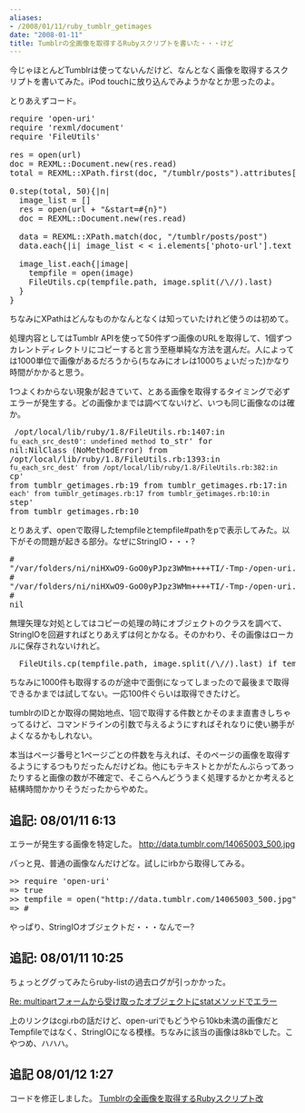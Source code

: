 ```yaml
---
aliases:
- /2008/01/11/ruby_tumblr_getimages
date: "2008-01-11"
title: Tumblrの全画像を取得するRubyスクリプトを書いた・・・けど
---
```

今じゃほとんどTumblrは使ってないんだけど、なんとなく画像を取得するスクリプトを書いてみた。iPod touchに放り込んでみようかなとか思ったのよ。

とりあえずコード。
<pre lang="ruby">
require 'open-uri'
require 'rexml/document'
require 'FileUtils'

res = open(url)
doc = REXML::Document.new(res.read)
total = REXML::XPath.first(doc, "/tumblr/posts").attributes['total'].to_i

0.step(total, 50){|n|
  image_list = []
  res = open(url + "&start=#{n}")
  doc = REXML::Document.new(res.read)

  data = REXML::XPath.match(doc, "/tumblr/posts/post")
  data.each{|i| image_list < < i.elements['photo-url'].text }

  image_list.each{|image|
    tempfile = open(image)
    FileUtils.cp(tempfile.path, image.split(/\//).last)
  }
}
</pre>
ちなみにXPathはどんなものかなんとなくは知っていたけれど使うのは初めて。

処理内容としてはTumblr APIを使って50件ずつ画像のURLを取得して、1個ずつカレントディレクトリにコピーすると言う至極単純な方法を選んだ。人によっては1000単位で画像があるだろうから(ちなみにオレは1000ちょいだった)かなり時間がかかると思う。

1つよくわからない現象が起きていて、とある画像を取得するタイミングで必ずエラーが発生する。どの画像かまでは調べてないけど、いつも同じ画像なのは確か。

</pre><pre lang="bash">
/opt/local/lib/ruby/1.8/FileUtils.rb:1407:in `fu_each_src_dest0': undefined method `to_str' for nil:NilClass (NoMethodError)
        from /opt/local/lib/ruby/1.8/FileUtils.rb:1393:in `fu_each_src_dest'
        from /opt/local/lib/ruby/1.8/FileUtils.rb:382:in `cp'
        from tumblr_getimages.rb:19
        from tumblr_getimages.rb:17:in `each'
        from tumblr_getimages.rb:17
        from tumblr_getimages.rb:10:in `step'
        from tumblr_getimages.rb:10
</pre>

とりあえず、openで取得したtempfileとtempfile#pathをpで表示してみた。以下がその問題が起きる部分。なぜにStringIO・・・?
<pre lang="bash">
#<file :/var/folders/ni/niHXwO9-GoO0yPJpz3WMm++++TI/-Tmp-/open-uri.1153.4>
"/var/folders/ni/niHXwO9-GoO0yPJpz3WMm++++TI/-Tmp-/open-uri.1153.4"
#</file><file :/var/folders/ni/niHXwO9-GoO0yPJpz3WMm++++TI/-Tmp-/open-uri.1153.5>
"/var/folders/ni/niHXwO9-GoO0yPJpz3WMm++++TI/-Tmp-/open-uri.1153.5"
#<stringio :0x5c4af4>
nil
</stringio></file></pre>

無理矢理な対処としてはコピーの処理の時にオブジェクトのクラスを調べて、StringIOを回避すればとりあえずは何とかなる。そのかわり、その画像はローカルに保存されないけれど。

<pre lang="ruby">
  FileUtils.cp(tempfile.path, image.split(/\//).last) if tempfile.kind_of?(Tempfile)
</pre>

ちなみに1000件も取得するのが途中で面倒になってしまったので最後まで取得できるかまでは試してない。一応100件ぐらいは取得できたけど。

tumblrのIDとか取得の開始地点、1回で取得する件数とかそのまま直書きしちゃってるけど、コマンドラインの引数で与えるようにすればそれなりに使い勝手がよくなるかもしれない。

本当はページ番号と1ページごとの件数を与えれば、そのページの画像を取得するようにするつもりだったんだけどね。他にもテキストとかがたんぶらってあったりすると画像の数が不確定で、そこらへんどううまく処理するかとか考えると結構時間かかりそうだったからやめた。

<h2>追記: 08/01/11 6:13</h2>
エラーが発生する画像を特定した。
<a href="http://data.tumblr.com/14065003_500.jpg">http://data.tumblr.com/14065003_500.jpg</a>

パっと見、普通の画像なんだけどな。試しにirbから取得してみる。
<pre lang="ruby">
>> require 'open-uri'
=> true
>> tempfile = open("http://data.tumblr.com/14065003_500.jpg")
=> #<stringio :0x3d4384>
</stringio></pre>
やっぱり、StringIOオブジェクトだ・・・なんでー?

<h2>追記: 08/01/11 10:25</h2>
ちょっとググってみたらruby-listの過去ログが引っかかった。

<a href="http://blade.nagaokaut.ac.jp/cgi-bin/scat.rb/ruby/ruby-list/40937">Re: multipartフォームから受け取ったオブジェクトにstatメソッドでエラー</a>

上のリンクはcgi.rbの話だけど、open-uriでもどうやら10kb未満の画像だとTempfileではなく、StringIOになる模様。ちなみに該当の画像は8kbでした。こやつめ、ハハハ。

<h2>追記 08/01/12 1:27</h2>
コードを修正しました。
<a href="http://uk-studio.net/2008/01/12/ruby_tumblr_getimages_2nd/">Tumblrの全画像を取得するRubyスクリプト改</a>